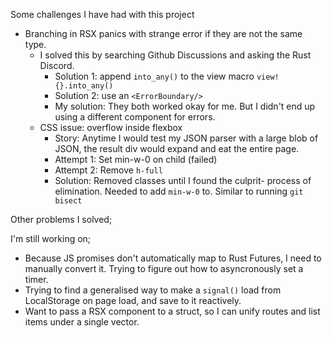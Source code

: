 Some challenges I have had with this project

- Branching in RSX panics with strange error if they are not the same type.
  - I solved this by searching Github Discussions and asking the Rust Discord.
    - Solution 1: append `into_any()` to the view macro `view! {}.into_any()`
    - Solution 2: use an `<ErrorBoundary/>`
    - My solution: They both worked okay for me. But I didn't end up using a different component for errors.
  - CSS issue: overflow inside flexbox
    - Story: Anytime I would test my JSON parser with a large blob of JSON, the
      result div would expand and eat the entire page.
    - Attempt 1: Set min-w-0 on child (failed)
    - Attempt 2: Remove `h-full`
    - Solution: Removed classes until I found the culprit- process of
      elimination. Needed to add `min-w-0` to. Similar to running `git bisect`

Other problems I solved;

I'm still working on;

- Because JS promises don't automatically map to Rust Futures, I need to
  manually convert it. Trying to figure out how to asyncronously set a timer.
- Trying to find a generalised way to make a `signal()` load from LocalStorage
  on page load, and save to it reactively.
- Want to pass a RSX component to a struct, so I can unify routes and list items
  under a single vector.
